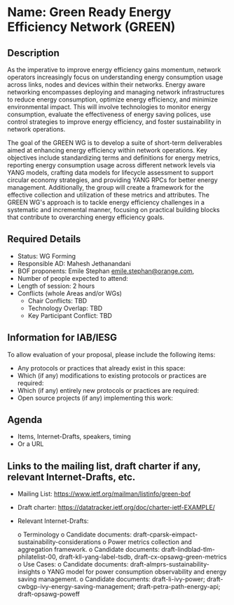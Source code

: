 # Name: Green Ready Energy Efficiency Network (GREEN) 
## Description 

As the imperative to improve energy efficiency gains momentum, network operators increasingly focus on understanding energy consumption usage across links, nodes and devices within their networks. 
Energy aware networking encompasses deploying and managing network infrastructures to reduce energy consumption, optimize energy efficiency, and minimize environmental impact. This will involve technologies to monitor energy consumption, evaluate the effectiveness of energy saving polices, use control strategies to improve energy efficiency, and foster sustainability in network operations.

The goal of the GREEN WG is to develop a suite of short-term deliverables aimed at enhancing energy efficiency within network operations. Key objectives include standardizing terms and definitions for energy metrics, reporting energy consumption usage across different network levels via YANG models, crafting data models for lifecycle assessment to support circular economy strategies, and providing YANG RPCs for better energy management. Additionally, the group will create a framework for the effective collection and utilization of these metrics and attributes. The GREEN WG's approach is to tackle energy efficiency challenges in a systematic and incremental manner, focusing on practical building blocks that contribute to overarching energy efficiency goals.

## Required Details
- Status: WG Forming
- Responsible AD: Mahesh Jethanandani
- BOF proponents: Emile Stephan <emile.stephan@orange.com>, 
- Number of people expected to attend: 
- Length of session: 2 hours
- Conflicts (whole Areas and/or WGs)
   - Chair Conflicts: TBD
   - Technology Overlap: TBD
   - Key Participant Conflict: TBD

## Information for IAB/IESG
To allow evaluation of your proposal, please include the following items:

- Any protocols or practices that already exist in this space:
- Which (if any) modifications to existing protocols or practices are required:
- Which (if any) entirely new protocols or practices are required:
- Open source projects (if any) implementing this work:

## Agenda
   - Items, Internet-Drafts, speakers, timing
   - Or a URL

## Links to the mailing list, draft charter if any, relevant Internet-Drafts, etc.
   - Mailing List: https://www.ietf.org/mailman/listinfo/green-bof
   - Draft charter: <TBUpdated> https://datatracker.ietf.org/doc/charter-ietf-EXAMPLE/
   - Relevant Internet-Drafts:

     o Terminology 
       o Candidate documents: draft-cparsk-eimpact-sustainability-considerations
     o Power metrics collection and aggregation framework.
       o Candidate documents: draft-lindblad-tlm-philatelist-00, draft-kll-yang-label-tsdb, draft-cx-opsawg-green-metrics
     o Use Cases:
       o Candidate documents: draft-almprs-sustainability-insights
     o YANG model for power consumption observability and energy saving management.
       o Candidate documents: draft-li-ivy-power; draft-cwbgp-ivy-energy-saving-management; draft-petra-path-energy-api; 
         draft-opsawg-poweff
